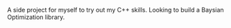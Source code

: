 A side project for myself to try out my C++ skills. Looking to build a Baysian Optimization library.
